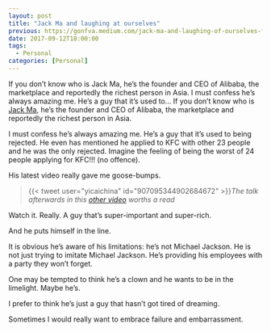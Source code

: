 ```yaml
---
layout: post
title: "Jack Ma and laughing at ourselves"
previous: https://gonfva.medium.com/jack-ma-and-laughing-of-ourselves-fde650d418be
date: 2017-09-12T18:00:00
tags:
  - Personal
categories: [Personal]
---
```


If you don’t know who is Jack Ma, he’s the founder and CEO of Alibaba, the marketplace and reportedly the richest person in Asia. I must confess he’s always amazing me. He’s a guy that it’s used to… If you don’t know who is [Jack Ma](https://en.wikipedia.org/wiki/Jack_Ma), he’s the founder and CEO of Alibaba, the marketplace and reportedly the richest person in Asia.

I must confess he’s always amazing me. He’s a guy that it’s used to being rejected. He even has mentioned he applied to KFC with other 23 people and he was the only rejected. Imagine the feeling of being the worst of 24 people applying for KFC!!! (no offence).

His latest video really gave me goose-bumps.

> {{< tweet user="yicaichina" id="907095344902684672" >}}_The talk afterwards in this [other video](https://twitter.com/supchinanews/status/907693869428592640) worths a read_

Watch it. Really. A guy that’s super-important and super-rich.

And he puts himself in the line.

It is obvious he’s aware of his limitations: he’s not Michael Jackson. He is not just trying to imitate Michael Jackson. He’s providing his employees with a party they won’t forget.

One may be tempted to think he’s a clown and he wants to be in the limelight. Maybe he’s.

I prefer to think he’s just a guy that hasn’t got tired of dreaming.

Sometimes I would really want to embrace failure and embarrassment.
